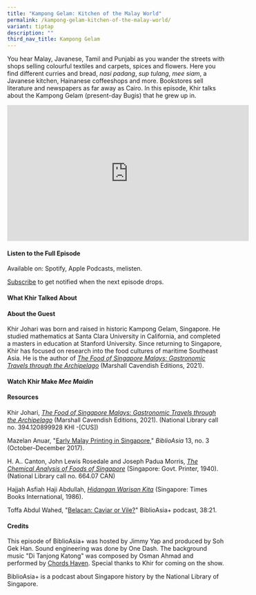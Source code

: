 ```yaml
---
title: "Kampong Gelam: Kitchen of the Malay World"
permalink: /kampong-gelam-kitchen-of-the-malay-world/
variant: tiptap
description: ""
third_nav_title: Kampong Gelam
---
```

<p>You hear Malay, Javanese, Tamil and Punjabi as you wander the streets
with shops selling colourful textiles and carpets, spices and flowers.
Here you find different curries and bread, <em>nasi padang</em>, <em>sup tulang</em>, <em>mee siam</em>,
a Javanese kitchen, Hainanese coffeeshops and more. Bookstores sell literature
and newspapers as far away as Cairo. In this episode, Khir talks about
the Kampong Gelam (present-day Bugis) that he grew up in.</p>
<div class="iframe-wrapper">
<iframe height="315" width="560" allowfullscreen="true" frameborder="0" src="https://www.youtube.com/embed/mpvj57An6_k?si=U7RLFIiJy_oovOE4"></iframe>
</div>
<p></p>
<h4><strong>Listen to the Full Episode</strong></h4>
<p>Available on: Spotify, Apple Podcasts, melisten.</p>
<p><a href="https://open.spotify.com/show/66PYiIthr1KqQhJ82XH4DN" rel="noopener noreferrer nofollow" target="_blank"><u>Subscribe</u></a> to
get notified when the next episode drops.</p>
<p></p>
<h4><strong>What Khir Talked About</strong></h4>
<p></p>
<h4><strong>About the Guest</strong></h4>
<p>Khir Johari was born and raised in historic Kampong Gelam, Singapore.
He studied mathematics at Santa Clara University in California, and completed
a masters in education at Stanford University. Since returning to Singapore,
Khir has focused on research into the food cultures of maritime Southeast
Asia. He is the author of <em><a href="https://eservice.nlb.gov.sg/redir/itemdetails?bid=205498204" rel="noopener noreferrer" target="_blank"><u>The Food of Singapore Malays: Gastronomic Travels through the Archipelago</u></a></em> (Marshall
Cavendish Editions, 2021).</p>
<p></p>
<h4><strong>Watch Khir Make <em>Mee Maidin</em></strong></h4>
<p></p>
<p></p>
<h4><strong>Resources</strong></h4>
<p>Khir Johari, <em><a href="https://eservice.nlb.gov.sg/redir/itemdetails?bid=205498204" rel="noopener noreferrer" target="_blank"><u>The Food of Singapore Malays: Gastronomic Travels through the Archipelago</u></a></em> (Marshall
Cavendish Editions, 2021). (National Library call no. 394.120899928 KHI
-[CUS])</p>
<p>Mazelan Anuar, "<a href="https://biblioasia.nlb.gov.sg/vol-13/issue-3/oct-dec-2017/early-malay-printing/" rel="noopener noreferrer nofollow" target="_blank">Early Malay Printing in Singapore</a>," <em>BiblioAsia </em>13,
no. 3 (October–December 2017).</p>
<p>H. A.. Canton, John Lewis Rosedale and Joseph Padua Morris, <em><a href="https://eservice.nlb.gov.sg/redir/itemdetails?bid=4979976" rel="noopener noreferrer nofollow" target="_blank">The Chemical Analysis of Foods of Singapore</a></em> (Singapore:
Govt. Printer, 1940). (National Library call no. 664.07 CAN)</p>
<p>Hajjah Asfiah Haji Abdullah, <em><a href="https://eservice.nlb.gov.sg/redir/itemdetails?bid=4080178" rel="noopener noreferrer nofollow" target="_blank">Hidangan Warisan Kita</a></em> (Singapore:
Times Books International, 1986).</p>
<p>Toffa Abdul Wahed, "<a href="https://biblioasia.nlb.gov.sg/podcast/belacan/" rel="noopener noreferrer nofollow" target="_blank">Belacan: Caviar or Vile?</a>"
BiblioAsia+ podcast, 38:21.</p>
<p></p>
<h4><strong>Credits</strong></h4>
<p>This episode of BiblioAsia+ was hosted by Jimmy Yap and produced by Soh
Gek Han. Sound engineering was done by One Dash. The background music "Di
Tanjong Katong" was composed by Osman Ahmad and performed by&nbsp;<a href="https://www.youtube.com/watch?v=uA2v7ka5TAI" rel="noopener noreferrer" target="_blank"><u>Chords Haven</u></a>.
Special thanks to Khir for coming on the show.</p>
<p>BiblioAsia+ is a podcast about Singapore history by the National Library
of Singapore.</p>
<p>
<br>
</p>